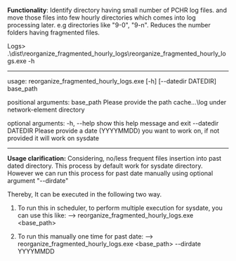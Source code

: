 **Functionality**: Identify directory having small number of PCHR log files. and move those files into few hourly directories which 
comes into log processing later. e.g directories like "9-0", "9-n". Reduces the number folders having fragmented files.


Logs> .\dist\reorganize_fragmented_hourly_logs\reorganize_fragmented_hourly_logs.exe -h

-------------------------------------------------------------------------------------------
usage: reorganize_fragmented_hourly_logs.exe [-h] [--datedir DATEDIR] base_path

positional arguments:
  base_path          Please provide the path cache\...\log under network-element directory

optional arguments:
  -h, --help         show this help message and exit
  --datedir DATEDIR  Please provide a date (YYYYMMDD) you want to work on, if not provided it will work on sysdate
  
------------------------------------------------------------------------------------------
**Usage clarification:**
Considering, no/less frequent files insertion into past dated directory. This process by default work for sysdate directory.
However we can run this process for past date manually using optional argument "--dirdate"

Thereby, It can be executed in the following two way.

1) To run this in scheduler, to perform multiple execution for sysdate, you can use this like:
--> reorganize_fragmented_hourly_logs.exe <base_path>

2) To run this manually one time for past date:
--> reorganize_fragmented_hourly_logs.exe <base_path> --dirdate YYYYMMDD
  
